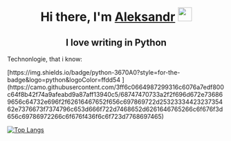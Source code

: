 <h1 align="center">Hi there, I'm <a href="https://t.me/al_petrovv" target="_blank">Aleksandr</a> 
<img src="https://github.com/blackcater/blackcater/raw/main/images/Hi.gif" height="32"/></h1>
<h2 align="center"> I love writing in Python</h2>  
<p>Technonlogie, that i know:</p>
<p>[https://img.shields.io/badge/python-3670A0?style=for-the-badge&logo=python&logoColor=ffdd54 ](https://camo.githubusercontent.com/3ff6c0664987299316c6076a7edf800c64f8b42f74a9afeabd9a87aff13940c5/68747470733a2f2f696d672e736869656c64732e696f2f62616467652f656c697869722d2532333442323735462e7376673f7374796c653d666f722d7468652d6261646765266c6f676f3d656c69786972266c6f676f436f6c6f723d7768697465)</p>





[![Top Langs](https://github-readme-stats.vercel.app/api/top-langs/?username=AlPetrovv)](https://github.com/AlPetrovv/github-readme-stats)



